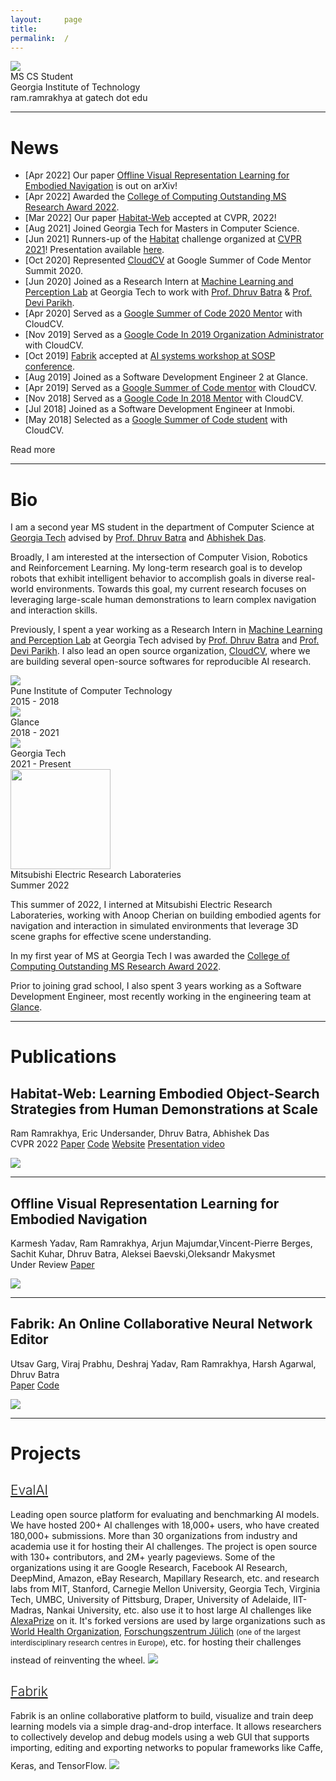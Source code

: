 ```yaml
---
layout:     page
title:
permalink:  /
---
```


<div class="row">
    <div class="col-sm-6 col-xs-12">
        <img src="/img/cover.jpg">
    </div>
    <div class="col-sm-6 col-xs-12" style="margin-bottom: 0;">
        MS CS Student<br>
        Georgia Institute of Technology<br>
        ram.ramrakhya at gatech dot edu
    </div>
</div>
<hr>

<a name="/news"></a>

# News


- [Apr 2022] Our paper [Offline Visual Representation Learning for Embodied Navigation](https://arxiv.org/pdf/2204.13226.pdf) is out on arXiv!
- [Apr 2022] Awarded the [College of Computing Outstanding MS Research Award 2022](https://www.cc.gatech.edu/annual-awards-and-honors-past-recipients)</a>.
- [Mar 2022] Our paper [Habitat-Web](https://arxiv.org/abs/2204.03514) accepted at CVPR, 2022!
- [Aug 2021] Joined Georgia Tech for Masters in Computer Science.
- [Jun 2021] Runners-up of the [Habitat](https://aihabitat.org/challenge/2021/) challenge organized at [CVPR 2021](https://embodied-ai.org/)! Presentation available [here]().
- [Oct 2020] Represented [CloudCV](https://cloudcv.org/) at Google Summer of Code Mentor Summit 2020.
- [Jun 2020] Joined as a Research Intern at [Machine Learning and Perception Lab](https://mlp.cc.gatech.edu/) at Georgia Tech to work with [Prof. Dhruv Batra](https://www.cc.gatech.edu/~dbatra/) & [Prof. Devi Parikh](https://www.cc.gatech.edu/~parikh/).
- [Apr 2020] Served as a [Google Summer of Code 2020 Mentor](https://summerofcode.withgoogle.com/archive/2020/projects/5966605818789888/) with CloudCV.
- [Nov 2019] Served as a [Google Code In 2019 Organization Administrator](https://summerofcode.withgoogle.com/archive/2019/organizations/4813273243844608/#projects) with CloudCV.
- [Oct 2019] [Fabrik](https://arxiv.org/abs/1810.11649) accepted at [AI systems workshop  at SOSP conference](http://learningsys.org/sosp19/index.html).
- [Aug 2019] Joined as a Software Development Engineer 2 at Glance.
- [Apr 2019] Served as a [Google Summer of Code mentor](https://summerofcode.withgoogle.com/archive/2019/projects/5630848051707904/) with CloudCV.
- [Nov 2018] Served as a [Google Code In 2018 Mentor](http://gci.cloudcv.org/2018/) with CloudCV.
- [Jul 2018] Joined as a Software Development Engineer at Inmobi.
- [May 2018] Selected as a [Google Summer of Code student](https://summerofcode.withgoogle.com/archive/2018/projects/5247657211592704/) with CloudCV.

<div id="read-more-button">
    <a nohref>Read more</a>
</div>

<hr>

<a name="/bio"></a>

# Bio

I am a second year MS student in the department of Computer Science at [Georgia Tech](https://www.gatech.edu/) advised by [Prof. Dhruv Batra](https://www.cc.gatech.edu/~dbatra/) and [Abhishek Das](https://abhishekdas.com/).

Broadly, I am interested at the intersection of Computer Vision, Robotics and Reinforcement Learning. My long-term research goal is to develop robots that exhibit intelligent behavior to accomplish goals in diverse real-world environments. Towards this goal, my current research focuses on leveraging large-scale human demonstrations to learn complex navigation and interaction skills.

Previously, I spent a year working as a Research Intern in [Machine Learning and Perception Lab](http://mlp.cc.gatech.edu/">) at Georgia Tech advised by [Prof. Dhruv Batra](https://www.cc.gatech.edu/~dbatra/) and [Prof. Devi Parikh](https://www.cc.gatech.edu/~parikh/). I also lead an open source organization, [CloudCV](https://cloudcv.org/), where we are building several open-source softwares for reproducible AI research.


<div class="row" id="timeline-logos">
    <div class="col-xs-3">
        <div class="logo-wrap">
            <span class="helper"></span>
            <a href="//pict.edu"><img src="/img/logos/pict_logo.png"></a>
        </div>
        <div class="logo-desc">
            Pune Institute of Computer Technology<br>
            2015 - 2018
        </div>
    </div>
    <div class="col-xs-3">
        <div class="logo-wrap">
            <span class="helper"></span>
            <a target="_blank" href="//glance.com"><img src="/img/logos/glance.png"></a>
        </div>
        <div class="logo-desc">
            Glance<br>
            2018 - 2021
        </div>
    </div>
    <div class="col-xs-3">
        <div class="logo-wrap">
            <span class="helper"></span>
            <a target="_blank" href="//gatech.edu"><img src="/img/logos/gatech.png"></a>
        </div>
        <div class="logo-desc">
            Georgia Tech<br>
            2021 - Present
        </div>
    </div>
    <div class="col-xs-3">
        <div class="logo-wrap">
            <span class="helper"></span>
            <a target="_blank" href="//merl.com"><img style="width:160px;" src="/img/logos/merl.png"></a>
        </div>
        <div class="logo-desc">
            Mitsubishi Electric Research Laborateries<br>
            Summer 2022
        </div>
    </div>
</div>

This summer of 2022, I interned at Mitsubishi Electric Research Laborateries, working with Anoop Cherian on building embodied agents for navigation and interaction in simulated environments that leverage 3D scene graphs for effective scene understanding.

In my first year of MS at Georgia Tech I was awarded the [College of Computing Outstanding MS Research Award 2022](https://www.cc.gatech.edu/annual-awards-and-honors-past-recipients).

Prior to joining grad school, I also spent 3 years working as a Software Development Engineer, most recently working in the engineering team at [Glance](https://www.glance.com/).

---

<a name="/publications"></a>

# Publications

<a name="/habitat-web"></a>
<h2 class="pubt">Habitat-Web: Learning Embodied Object-Search Strategies from Human Demonstrations at Scale</h2>
<p class="pubd">
    <span class="authors">Ram Ramrakhya, Eric Undersander, Dhruv Batra, Abhishek Das</span><br>
    <span class="conf">CVPR 2022</span>
    <span class="links">
        <a target="_blank" href="https://arxiv.org/abs/2204.03514">Paper</a>
        <a target="_blank" href="https://github.com/Ram81/habitat-web">Code</a>
        <a target="_blank" href="https://ram81.github.io/projects/habitat-web.html">Website</a>
        <a target="_blank" href="https://www.youtube.com/watch?v=oeteCENMZDA">Presentation video</a>
    </span>
</p>
<img src="/img/habitat-web/habitat-web.gif">
<hr>


<a name="/ovrl"></a>
<h2 class="pubt">Offline Visual Representation Learning for Embodied Navigation</h2>
<p class="pubd">
    <span class="authors">Karmesh Yadav, Ram Ramrakhya, Arjun Majumdar,Vincent-Pierre Berges, Sachit Kuhar, Dhruv Batra, Aleksei Baevski,Oleksandr Makysmet</span><br>
    <span class="conf">Under Review</span>
    <span class="links">
        <a target="_blank" href="https://arxiv.org/pdf/2204.13226.pdf">Paper</a>
    </span>
</p>
<img src="/img/ovrl/teaser.png">
<hr>

<a name="/fabrik"></a>
<h2 class="pubt">Fabrik: An Online Collaborative Neural Network Editor</h2>
<p class="pubd">
    <span class="authors">Utsav Garg, Viraj Prabhu, Deshraj Yadav, Ram Ramrakhya, Harsh Agarwal, Dhruv Batra</span><br>
    <span class="links">
        <a target="_blank" href="https://arxiv.org/abs/2106.09575">Paper</a>
        <a target="_blank" href="https://github.com/Cloud-CV/Fabrik">Code</a>
    </span>
</p>
<img src="/img/fabrik/fabrik_demo.gif">
<hr>

# Projects

<div class="row">
    <div class="col-sm-12">
        <h2 class="talkt" style="font-weight:300;"><a target="_blank" href="http://eval.ai">EvalAI</a></h2>
        <p class="talkd">
           <span>Leading open source platform for evaluating and benchmarking AI models. We have hosted <span class="fw-400">200+ AI challenges</span> with <span class="fw-400">18,000+  users</span>, who have created <span class="fw-400">180,000+ submissions</span>. More than <span class="fw-400">30 organizations</span> from industry and academia use it for hosting their AI challenges.  The project is open source with <span class="fw-400">130+ contributors, </span> and <span class="fw-400"> 2M+ yearly pageviews</span>. Some of the organizations using it are <span class="fw-400">Google Research, Facebook AI Research, DeepMind, Amazon, eBay Research, Mapillary Research, etc.</span> and research labs from <span class="fw-400">MIT, Stanford, Carnegie Mellon University, Georgia Tech, Virginia Tech, UMBC, University of Pittsburg, Draper, University of Adelaide, IIT-Madras, Nankai University, etc. </span> also use it to host large AI challenges like <a href="https://twitter.com/AmazonScience/status/1478543349871255553" target="_blank">AlexaPrize</a> on it. It's forked versions are used by large organizations such as <a href="https://health.aiaudit.org/" target="_blank">World Health Organization</a>, <a href="https://data-challenges.fz-juelich.de/about" target="_blank">Forschungszentrum Jülich</a> <span style="font-size: 0.85em">(one of the largest interdisciplinary research centres in Europe)</span>, etc. for hosting their challenges instead of reinventing the wheel.</span>
            <a target="_blank" href="http://eval.ai"><img style="margin-top: 10px;" src="/img/evalai/evalai.png"></a>
        </p>
    </div>
    <div class="col-sm-12">
        <h2 class="talkt" style="font-weight:300;"><a target="_blank" href="https://github.com/Cloud-CV/Fabrik">Fabrik</a></h2>
        <p class="talkd">
            Fabrik is an online collaborative platform to build, visualize and train deep learning models via a simple drag-and-drop interface. It allows researchers to collectively develop and debug models using a web GUI that supports importing, editing and exporting networks to popular frameworks like Caffe, Keras, and TensorFlow.
            <a target="_blank" href="https://github.com/Cloud-CV/Fabrik"><img style="margin-top: 10px;" src="/img/fabrik/fabrik_demo.gif"></a>
        </p>
    </div>
</div>

<script src="/js/jquery.min.js"></script>
<script type="text/javascript">
    $('ul:gt(0) li:gt(12)').hide();
    $('#read-more-button > a').click(function() {
        $('ul:gt(0) li:gt(12)').show();
        $('#read-more-button').hide();
    });
</script>

